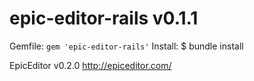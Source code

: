 epic-editor-rails v0.1.1
=================
Gemfile: ```gem 'epic-editor-rails'```
Install: $ bundle install

EpicEditor v0.2.0
http://epiceditor.com/